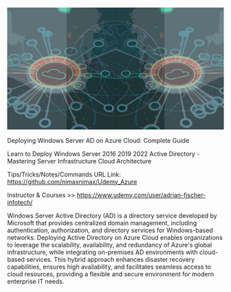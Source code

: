 
![alt text](image.jpg)

Deploying Windows Server AD on Azure Cloud: Complete Guide

Learn to Deploy Windows Server 2016 2019 2022 Active Directory - Mastering Server Infrastructure Cloud Architecture

Tips/Tricks/Notes/Commands URL Link: https://github.com/nimaxnimax/Udemy_Azure

Instructor & Courses >> https://www.udemy.com/user/adrian-fischer-infotech/

Windows Server Active Directory (AD) is a directory service developed by Microsoft that provides centralized domain management, including authentication, authorization, and directory services for Windows-based networks. Deploying Active Directory on Azure Cloud enables organizations to leverage the scalability, availability, and redundancy of Azure's global infrastructure, while integrating on-premises AD environments with cloud-based services. This hybrid approach enhances disaster recovery capabilities, ensures high availability, and facilitates seamless access to cloud resources, providing a flexible and secure environment for modern enterprise IT needs.

